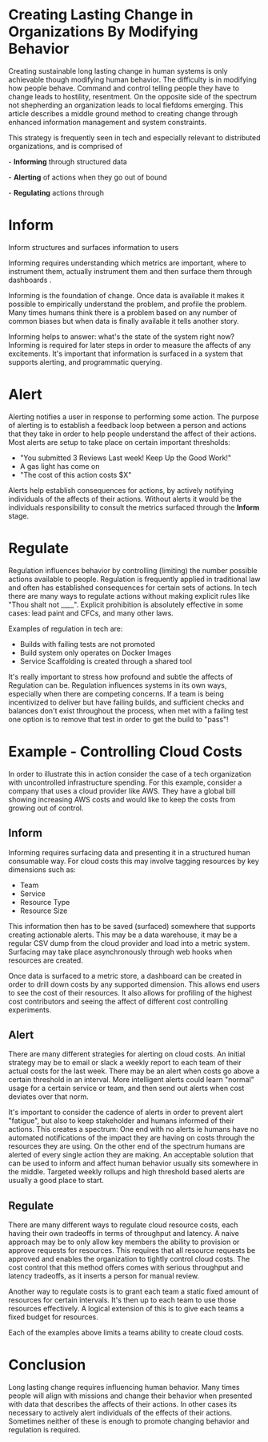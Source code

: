 # Creating Lasting Change in Organizations By Modifying Behavior

Creating sustainable long lasting change in human systems is only achievable though modifying human behavior. The difficulty is in modifying how people behave. Command and control telling people they have to change leads to hostility, resentment. On the opposite side of the spectrum not shepherding an organization leads to local fiefdoms emerging. This article describes a middle ground method to creating change through enhanced information management and system constraints.

This strategy is frequently seen in tech and especially relevant to distributed organizations, and is comprised of

\- **Informing** through structured data

\- **Alerting** of actions when they go out of bound

\- **Regulating** actions through

# Inform

Inform structures and surfaces information to users

Informing requires understanding which metrics are important, where to instrument them, actually instrument them and then surface them through dashboards .

Informing is the foundation of change. Once data is available it makes it possible to empirically understand the problem, and profile the problem. Many times humans think there is a problem based on any number of common biases but when data is finally available it tells another story.

Informing helps to answer: what's the state of the system right now? Informing is required for later steps in order to measure the affects of any excitements. It's important that information is surfaced in a system that supports alerting, and programmatic querying.

# Alert

Alerting notifies a user in response to performing some action. The purpose of alerting is to establish a feedback loop between a person and actions that they take in order to help people understand the affect of their actions. Most alerts are setup to take place on certain important thresholds:

- "You submitted 3 Reviews Last week! Keep Up the Good Work!"
- A gas light has come on
- "The cost of this action costs \$X"

Alerts help establish consequences for actions, by actively notifying individuals of the affects of their actions. Without alerts it would be the individuals responsibility to consult the metrics surfaced through the **Inform** stage.

# Regulate

Regulation influences behavior by controlling (limiting) the number possible actions available to people. Regulation is frequently applied in traditional law and often has established consequences for certain sets of actions. In tech there are many ways to regulate actions without making explicit rules like "Thou shalt not \_\_\_\_". Explicit prohibition is absolutely effective in some cases: lead paint and CFCs, and many other laws.

Examples of regulation in tech are:

- Builds with failing tests are not promoted
- Build system only operates on Docker Images
- Service Scaffolding is created through a shared tool

It's really important to stress how profound and subtle the affects of Regulation can be. Regulation influences systems in its own ways, especially when there are competing concerns. If a team is being incentivized to deliver but have failing builds, and sufficient checks and balances don't exist throughout the process, when met with a failing test one option is to remove that test in order to get the build to "pass"!

# Example - Controlling Cloud Costs

In order to illustrate this in action consider the case of a tech organization with uncontrolled infrastructure spending. For this example, consider a company that uses a cloud provider like AWS. They have a global bill showing increasing AWS costs and would like to keep the costs from growing out of control.

## Inform

Informing requires surfacing data and presenting it in a structured human consumable way. For cloud costs this may involve tagging resources by key dimensions such as:

-   Team
-   Service
-   Resource Type
-   Resource Size

This information then has to be saved (surfaced) somewhere that supports creating actionable alerts. This may be a data warehouse, it may be a regular CSV dump from the cloud provider and load into a metric system. Surfacing may take place asynchronously through web hooks when resources are created.

Once data is surfaced to a metric store, a dashboard can be created in order to drill down costs by any supported dimension. This allows end users to see the cost of their resources. It also allows for profiling of the highest cost contributors and seeing the affect of different cost controlling experiments.

## Alert

There are many different strategies for alerting on cloud costs. An initial strategy may be to email or slack a weekly report to each team of their actual costs for the last week. There may be an alert when costs go above a certain threshold in an interval. More intelligent alerts could learn "normal" usage for a certain service or team, and then send out alerts when cost deviates over that norm.

It's important to consider the cadence of alerts in order to prevent alert "fatigue", but also to keep stakeholder and humans informed of their actions. This creates a spectrum: One end with no alerts ie humans have no automated notifications of the impact they are having on costs through the resources they are using. On the other end of the spectrum humans are alerted of every single action they are making. An acceptable solution that can be used to inform and affect human behavior usually sits somewhere in the middle. Targeted weekly rollups and high threshold based alerts are usually a good place to start.

## Regulate

There are many different ways to regulate cloud resource costs, each having their own tradeoffs in terms of throughput and latency. A naive approach may be to only allow key members the ability to provision or approve requests for resources. This requires that all resource requests be approved and enables the organization to tightly control cloud costs. The cost control that this method offers comes with serious throughput and latency tradeoffs, as it inserts a person for manual review.

Another way to regulate costs is to grant each team a static fixed amount of resources for certain intervals. It's then up to each team to use those resources effectively. A logical extension of this is to give each teams a fixed budget for resources.

Each of the examples above limits a teams ability to create cloud costs.

# Conclusion

Long lasting change requires influencing human behavior. Many times people will align with missions and change their behavior when presented with data that describes the affects of their actions. In other cases its necessary to actively alert individuals of the effects of their actions. Sometimes neither of these is enough to promote changing behavior and regulation is required.
